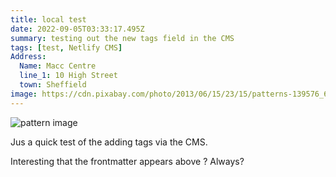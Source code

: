 ```yaml
---
title: local test
date: 2022-09-05T03:33:17.495Z
summary: testing out the new tags field in the CMS
tags: [test, Netlify CMS]
Address:
  Name: Macc Centre
  line_1: 10 High Street
  town: Sheffield
image: https://cdn.pixabay.com/photo/2013/06/15/23/15/patterns-139576_640.jpg
---
```

![pattern image](https://allhdwallpapers.com/wp-content/uploads/2016/07/Stripe-8.jpg "My bg pattern image")

Jus a quick test of the adding tags via the CMS.

Interesting that the frontmatter appears above ? Always?